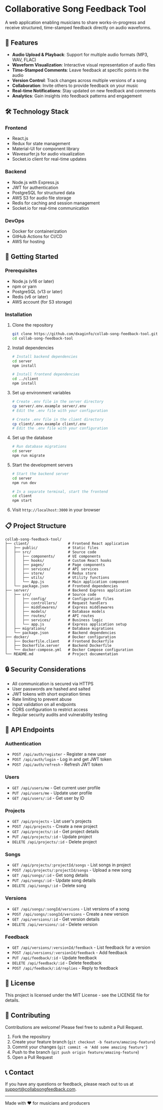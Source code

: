 # Collaborative Song Feedback Tool

A web application enabling musicians to share works-in-progress and receive structured, time-stamped feedback directly on audio waveforms.

## 🎵 Features

- **Audio Upload & Playback**: Support for multiple audio formats (MP3, WAV, FLAC)
- **Waveform Visualization**: Interactive visual representation of audio files
- **Time-Stamped Comments**: Leave feedback at specific points in the audio
- **Version Control**: Track changes across multiple versions of a song
- **Collaboration**: Invite others to provide feedback on your music
- **Real-time Notifications**: Stay updated on new feedback and comments
- **Analytics**: Gain insights into feedback patterns and engagement

## 🛠️ Technology Stack

### Frontend
- React.js
- Redux for state management
- Material-UI for component library
- Wavesurfer.js for audio visualization
- Socket.io client for real-time updates

### Backend
- Node.js with Express.js
- JWT for authentication
- PostgreSQL for structured data
- AWS S3 for audio file storage
- Redis for caching and session management
- Socket.io for real-time communication

### DevOps
- Docker for containerization
- GitHub Actions for CI/CD
- AWS for hosting

## 🚀 Getting Started

### Prerequisites
- Node.js (v16 or later)
- npm or yarn
- PostgreSQL (v13 or later)
- Redis (v6 or later)
- AWS account (for S3 storage)

### Installation

1. Clone the repository
   ```bash
   git clone https://github.com/dxaginfo/collab-song-feedback-tool.git
   cd collab-song-feedback-tool
   ```

2. Install dependencies
   ```bash
   # Install backend dependencies
   cd server
   npm install

   # Install frontend dependencies
   cd ../client
   npm install
   ```

3. Set up environment variables
   ```bash
   # Create .env file in the server directory
   cp server/.env.example server/.env
   # Edit the .env file with your configuration

   # Create .env file in the client directory
   cp client/.env.example client/.env
   # Edit the .env file with your configuration
   ```

4. Set up the database
   ```bash
   # Run database migrations
   cd server
   npm run migrate
   ```

5. Start the development servers
   ```bash
   # Start the backend server
   cd server
   npm run dev

   # In a separate terminal, start the frontend
   cd client
   npm start
   ```

6. Visit `http://localhost:3000` in your browser

## 📋 Project Structure

```
collab-song-feedback-tool/
├── client/                  # Frontend React application
│   ├── public/              # Static files
│   ├── src/                 # Source code
│   │   ├── components/      # UI components
│   │   ├── hooks/           # Custom React hooks
│   │   ├── pages/           # Page components
│   │   ├── services/        # API services
│   │   ├── store/           # Redux store
│   │   ├── utils/           # Utility functions
│   │   └── App.js           # Main application component
│   └── package.json         # Frontend dependencies
├── server/                  # Backend Express application
│   ├── src/                 # Source code
│   │   ├── config/          # Configuration files
│   │   ├── controllers/     # Request handlers
│   │   ├── middlewares/     # Express middlewares
│   │   ├── models/          # Database models
│   │   ├── routes/          # API routes
│   │   ├── services/        # Business logic
│   │   └── app.js           # Express application setup
│   ├── migrations/          # Database migrations
│   └── package.json         # Backend dependencies
├── docker/                  # Docker configuration
│   ├── Dockerfile.client    # Frontend Dockerfile
│   ├── Dockerfile.server    # Backend Dockerfile
│   └── docker-compose.yml   # Docker Compose configuration
└── README.md                # Project documentation
```

## 🔒 Security Considerations

- All communication is secured via HTTPS
- User passwords are hashed and salted
- JWT tokens with short expiration times
- Rate limiting to prevent abuse
- Input validation on all endpoints
- CORS configuration to restrict access
- Regular security audits and vulnerability testing

## 🔄 API Endpoints

### Authentication
- `POST /api/auth/register` - Register a new user
- `POST /api/auth/login` - Log in and get JWT token
- `POST /api/auth/refresh` - Refresh JWT token

### Users
- `GET /api/users/me` - Get current user profile
- `PUT /api/users/me` - Update user profile
- `GET /api/users/:id` - Get user by ID

### Projects
- `GET /api/projects` - List user's projects
- `POST /api/projects` - Create a new project
- `GET /api/projects/:id` - Get project details
- `PUT /api/projects/:id` - Update project
- `DELETE /api/projects/:id` - Delete project

### Songs
- `GET /api/projects/:projectId/songs` - List songs in project
- `POST /api/projects/:projectId/songs` - Upload a new song
- `GET /api/songs/:id` - Get song details
- `PUT /api/songs/:id` - Update song details
- `DELETE /api/songs/:id` - Delete song

### Versions
- `GET /api/songs/:songId/versions` - List versions of a song
- `POST /api/songs/:songId/versions` - Create a new version
- `GET /api/versions/:id` - Get version details
- `DELETE /api/versions/:id` - Delete version

### Feedback
- `GET /api/versions/:versionId/feedback` - List feedback for a version
- `POST /api/versions/:versionId/feedback` - Add feedback
- `PUT /api/feedback/:id` - Update feedback
- `DELETE /api/feedback/:id` - Delete feedback
- `POST /api/feedback/:id/replies` - Reply to feedback

## 📝 License

This project is licensed under the MIT License - see the LICENSE file for details.

## 🤝 Contributing

Contributions are welcome! Please feel free to submit a Pull Request.

1. Fork the repository
2. Create your feature branch (`git checkout -b feature/amazing-feature`)
3. Commit your changes (`git commit -m 'Add some amazing feature'`)
4. Push to the branch (`git push origin feature/amazing-feature`)
5. Open a Pull Request

## 📞 Contact

If you have any questions or feedback, please reach out to us at support@collabsongfeedback.com.

---

Made with ❤️ for musicians and producers